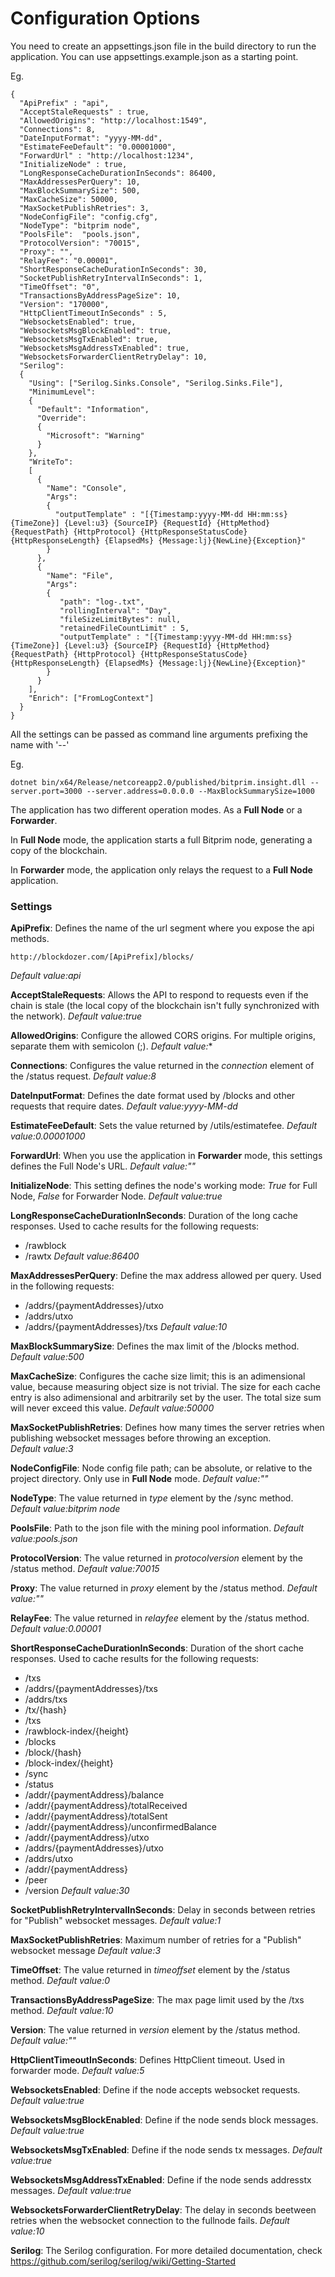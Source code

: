 # Configuration Options


You need to create an appsettings.json file in the build directory to run the application. You can use appsettings.example.json as a starting point.

Eg.

```
{
  "ApiPrefix" : "api",
  "AcceptStaleRequests" : true,
  "AllowedOrigins": "http://localhost:1549",
  "Connections": 8,
  "DateInputFormat": "yyyy-MM-dd",
  "EstimateFeeDefault": "0.00001000",
  "ForwardUrl" : "http://localhost:1234",
  "InitializeNode" : true,
  "LongResponseCacheDurationInSeconds": 86400,
  "MaxAddressesPerQuery": 10,
  "MaxBlockSummarySize": 500,
  "MaxCacheSize": 50000,
  "MaxSocketPublishRetries": 3,
  "NodeConfigFile": "config.cfg",
  "NodeType": "bitprim node",
  "PoolsFile":  "pools.json", 
  "ProtocolVersion": "70015",
  "Proxy": "",
  "RelayFee": "0.00001",
  "ShortResponseCacheDurationInSeconds": 30,
  "SocketPublishRetryIntervalInSeconds": 1,
  "TimeOffset": "0",
  "TransactionsByAddressPageSize": 10,
  "Version": "170000",
  "HttpClientTimeoutInSeconds" : 5,
  "WebsocketsEnabled": true,
  "WebsocketsMsgBlockEnabled": true,
  "WebsocketsMsgTxEnabled": true,
  "WebsocketsMsgAddressTxEnabled": true,
  "WebsocketsForwarderClientRetryDelay": 10,
  "Serilog":
  {
    "Using": ["Serilog.Sinks.Console", "Serilog.Sinks.File"],
    "MinimumLevel":
    {
      "Default": "Information",
      "Override":
      {
        "Microsoft": "Warning"
      }
    },
    "WriteTo":
    [
      {
        "Name": "Console",
        "Args":
        {
          "outputTemplate" : "[{Timestamp:yyyy-MM-dd HH:mm:ss} {TimeZone}] {Level:u3} {SourceIP} {RequestId} {HttpMethod} {RequestPath} {HttpProtocol} {HttpResponseStatusCode} {HttpResponseLength} {ElapsedMs} {Message:lj}{NewLine}{Exception}"
        }
      },
      {
        "Name": "File",
        "Args":
        {
           "path": "log-.txt",
           "rollingInterval": "Day",
           "fileSizeLimitBytes": null,
           "retainedFileCountLimit" : 5, 
           "outputTemplate" : "[{Timestamp:yyyy-MM-dd HH:mm:ss} {TimeZone}] {Level:u3} {SourceIP} {RequestId} {HttpMethod} {RequestPath} {HttpProtocol} {HttpResponseStatusCode} {HttpResponseLength} {ElapsedMs} {Message:lj}{NewLine}{Exception}"
        }
      }
    ],
    "Enrich": ["FromLogContext"]
  }
}
```

All the settings can be passed as command line arguments prefixing the name with '--'

Eg.

```
dotnet bin/x64/Release/netcoreapp2.0/published/bitprim.insight.dll --server.port=3000 --server.address=0.0.0.0 --MaxBlockSummarySize=1000
```


The application has two different operation modes. As a **Full Node** or a **Forwarder**.

In **Full Node** mode, the application starts a full Bitprim node, generating a copy of the blockchain.

In **Forwarder** mode, the application only relays the request to a **Full Node** application.

### Settings

**ApiPrefix**: Defines the name of the url segment where you expose the api methods.
```
http://blockdozer.com/[ApiPrefix]/blocks/
```
*Default value:api*

**AcceptStaleRequests**: Allows the API to respond to requests even if the chain is stale (the local copy of the blockchain isn't fully synchronized with the network). 
*Default value:true*

**AllowedOrigins**: Configure the allowed CORS origins. For multiple origins, separate them with semicolon (;).
*Default value:**

**Connections**: Configures the value returned in the *connection* element of the /status request. 
*Default value:8*

**DateInputFormat**: Defines the date format used by /blocks and other requests that require dates.
*Default value:yyyy-MM-dd*

**EstimateFeeDefault**: Sets the value returned by /utils/estimatefee.
*Default value:0.00001000*

**ForwardUrl**: When you use the application in **Forwarder** mode, this settings defines the Full Node's URL. 
*Default value:""*

**InitializeNode**: This setting defines the node's working mode: *True* for Full Node, *False* for Forwarder Node.
*Default value:true*

**LongResponseCacheDurationInSeconds**: Duration of the long cache responses. Used to cache results for the following requests: 
* /rawblock 
* /rawtx
*Default value:86400* 

**MaxAddressesPerQuery**: Define the max address allowed per query. Used in the following requests: 
* /addrs/{paymentAddresses}/utxo 
* /addrs/utxo
* /addrs/{paymentAddresses}/txs
*Default value:10* 

**MaxBlockSummarySize**: Defines the max limit of the /blocks method.
*Default value:500* 

**MaxCacheSize**: Configures the cache size limit; this is an adimensional value, because measuring object size is not trivial. The size for each cache entry is also adimensional and arbitrarily set by the user. The total size sum will never exceed this value.
*Default value:50000*

**MaxSocketPublishRetries**: Defines how many times the server retries when publishing websocket messages before throwing an exception.  
*Default value:3*

**NodeConfigFile**: Node config file path; can be absolute, or relative to the project directory. Only use in **Full Node** mode.
*Default value:""*

**NodeType**: The value returned in *type* element by the /sync method.
*Default value:bitprim node*

**PoolsFile**: Path to the json file with the mining pool information.
*Default value:pools.json*

**ProtocolVersion**: The value returned in *protocolversion* element by the /status method.
*Default value:70015*

**Proxy**: The value returned in *proxy* element by the /status method.
*Default value:""*

**RelayFee**: The value returned in *relayfee* element by the /status method.
*Default value:0.00001*

**ShortResponseCacheDurationInSeconds**: Duration of the short cache responses. Used to cache results for the following requests:
* /txs
* /addrs/{paymentAddresses}/txs
* /addrs/txs
* /tx/{hash}
* /txs
* /rawblock-index/{height}
* /blocks
* /block/{hash}
* /block-index/{height}
* /sync
* /status
* /addr/{paymentAddress}/balance
* /addr/{paymentAddress}/totalReceived
* /addr/{paymentAddress}/totalSent
* /addr/{paymentAddress}/unconfirmedBalance
* /addr/{paymentAddress}/utxo
* /addrs/{paymentAddresses}/utxo
* /addrs/utxo
* /addr/{paymentAddress}
* /peer
* /version
*Default value:30*

**SocketPublishRetryIntervalInSeconds**: Delay in seconds between retries for "Publish" websocket messages.
*Default value:1*

**MaxSocketPublishRetries**: Maximum number of retries for a "Publish" websocket message
*Default value:3*

**TimeOffset**: The value returned in *timeoffset* element by the /status method.
*Default value:0*

**TransactionsByAddressPageSize**: The max page limit used by the /txs method. 
*Default value:10*

**Version**: The value returned in *version* element by the /status method. 
*Default value:""*

**HttpClientTimeoutInSeconds**: Defines HttpClient timeout. Used in forwarder mode. 
*Default value:5*

**WebsocketsEnabled**: Define if the node accepts websocket requests.
*Default value:true*

**WebsocketsMsgBlockEnabled**: Define if the node sends block messages. 
*Default value:true*

**WebsocketsMsgTxEnabled**: Define if the node sends tx messages.
*Default value:true*

**WebsocketsMsgAddressTxEnabled**: Define if the node sends addresstx messages.
*Default value:true*

**WebsocketsForwarderClientRetryDelay**: The delay in seconds beetween retries when the websocket connection to the fullnode fails.
*Default value:10*

**Serilog**: The Serilog configuration. For more detailed documentation, check https://github.com/serilog/serilog/wiki/Getting-Started
